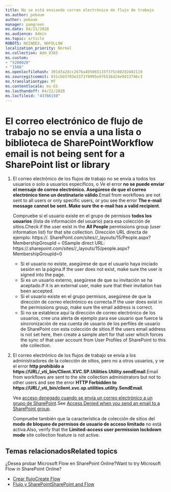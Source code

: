 ```yaml
---
title: No se está enviando correo electrónico de flujo de trabajo
ms.author: pebaum
author: pebaum
manager: pamgreen
ms.date: 04/21/2020
ms.audience: Admin
ms.topic: article
ROBOTS: NOINDEX, NOFOLLOW
localization_priority: Normal
ms.collection: Adm_O365
ms.custom:
- "5200020"
- "1586"
ms.openlocfilehash: 391d3a2dcc2676a405065115f375c802d2492119
ms.sourcegitcommit: 631cbb5f03e5371f0995e976536d24e9d13746c3
ms.translationtype: MT
ms.contentlocale: es-ES
ms.lasthandoff: 04/22/2020
ms.locfileid: "43766150"
---
```

# <a name="workflow-email-is-not-being-sent-for-a-sharepoint-list-or-library"></a><span data-ttu-id="8e8a0-102">El correo electrónico de flujo de trabajo no se envía a una lista o biblioteca de SharePoint</span><span class="sxs-lookup"><span data-stu-id="8e8a0-102">Workflow email is not being sent for a SharePoint list or library</span></span>

1. <span data-ttu-id="8e8a0-103">El correo electrónico de los flujos de trabajo no se envía a todos los usuarios o solo a usuarios específicos, o Ve el error **no se puede enviar el mensaje de correo electrónico. Asegúrese de que el correo electrónico tiene un destinatario válido**.</span><span class="sxs-lookup"><span data-stu-id="8e8a0-103">Email from workflows are not sent to all users or only specific users, or you see the error **The e-mail message cannot be sent. Make sure the e-mail has a valid recipient**.</span></span>

    <span data-ttu-id="8e8a0-104">Compruebe si el usuario existe en el grupo de permisos **todos los usuarios** (lista de información del usuario) para esa colección de sitios.</span><span class="sxs-lookup"><span data-stu-id="8e8a0-104">Check if the user exist in the **All People** permissions group (user information list) for that site collection.</span></span>  <span data-ttu-id="8e8a0-105">Dirección URL directa de ejemplo<tenant>: https://<sitename>. SharePoint.com/sites//_layouts/15/People.aspx? MembershipGroupId = 0</span><span class="sxs-lookup"><span data-stu-id="8e8a0-105">Sample direct URL: https://<tenant>.sharepoint.com/sites/<sitename>/_layouts/15/people.aspx?MembershipGroupId=0</span></span>

    - <span data-ttu-id="8e8a0-106">Si el usuario no existe, asegúrese de que el usuario haya iniciado sesión en la página.</span><span class="sxs-lookup"><span data-stu-id="8e8a0-106">If the user does not exist, make sure the user is signed into the page.</span></span> 
    - <span data-ttu-id="8e8a0-107">Si es un usuario externo, asegúrese de que su invitación se ha aceptado.</span><span class="sxs-lookup"><span data-stu-id="8e8a0-107">If it is an external user, make sure that their invitation has been accepted.</span></span>
    - <span data-ttu-id="8e8a0-108">Si el usuario existe en el grupo permisos, asegúrese de que la dirección de correo electrónico es correcta.</span><span class="sxs-lookup"><span data-stu-id="8e8a0-108">If the user does exist in the permissions group, make sure the email address is correct.</span></span>
    - <span data-ttu-id="8e8a0-109">Si no se establece aquí la dirección de correo electrónico de los usuarios, cree una alerta de ejemplo para ese usuario que fuerce la sincronización de esa cuenta de usuario de los perfiles de usuario de SharePoint con esta colección de sitios.</span><span class="sxs-lookup"><span data-stu-id="8e8a0-109">If the users email address is not set here, then create a sample alert for that user which forces the sync of that user account from User Profiles of SharePoint to this site collection.</span></span>
 
2. <span data-ttu-id="8e8a0-110">El correo electrónico de los flujos de trabajo se envía a los administradores de la colección de sitios, pero no a otros usuarios, y ve el error **http prohibido a <span>https:</span>//URL/_vti_bin/Client.XVC.SP.Utilities.Utility.sendEmail**.</span><span class="sxs-lookup"><span data-stu-id="8e8a0-110">Email from workflows are sent to the site collection administrators but not to other users and see the error **HTTP Forbidden to <span>https:</span>//URL/_vti_bin/client.xvc.sp.utilities.utility.SendEmail**.</span></span>
 

    <span data-ttu-id="8e8a0-111">Vea [acceso denegado cuando se envía un correo electrónico a un grupo de SharePoint](https://docs.microsoft.com/sharepoint/support/sharing-and-permissions/access-denied-when-send-an-email-to-groups).</span><span class="sxs-lookup"><span data-stu-id="8e8a0-111">See [Access Denied when you send an email to a SharePoint group](https://docs.microsoft.com/sharepoint/support/sharing-and-permissions/access-denied-when-send-an-email-to-groups).</span></span>

    <span data-ttu-id="8e8a0-112">Compruebe también que la característica de colección de sitios del **modo de bloqueo de permisos de usuario de acceso limitado** no está activa.</span><span class="sxs-lookup"><span data-stu-id="8e8a0-112">Also, verify that the **Limited-access user permission lockdown mode** site collection feature is not active.</span></span>


## <a name="related-topics"></a><span data-ttu-id="8e8a0-113">Temas relacionados</span><span class="sxs-lookup"><span data-stu-id="8e8a0-113">Related topics</span></span>
<span data-ttu-id="8e8a0-114">¿Desea probar Microsoft Flow en SharePoint Online?</span><span class="sxs-lookup"><span data-stu-id="8e8a0-114">Want to try Microsoft Flow in SharePoint Online?</span></span>
- [<span data-ttu-id="8e8a0-115">Crear flujo</span><span class="sxs-lookup"><span data-stu-id="8e8a0-115">Create Flow</span></span>](https://support.office.com/article/Create-a-flow-for-a-list-or-library-in-SharePoint-Online-or-OneDrive-for-Business-a9c3e03b-0654-46af-a254-20252e580d01) 
- [<span data-ttu-id="8e8a0-116">Flujo y SharePoint</span><span class="sxs-lookup"><span data-stu-id="8e8a0-116">SharePoint and Flow</span></span>](https://flow.microsoft.com/blog/sharepoint-and-flow/) 


